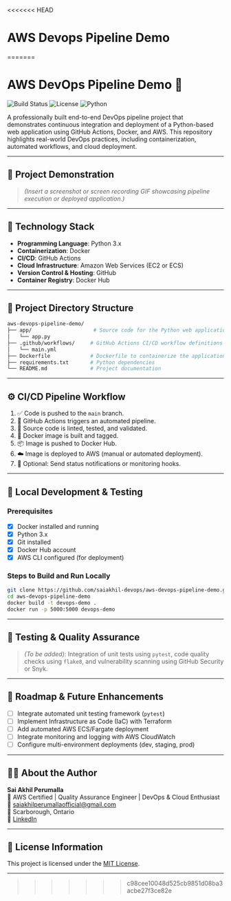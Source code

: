 <<<<<<< HEAD
# AWS Devops Pipeline Demo
=======
# AWS DevOps Pipeline Demo 🚀 <!-- :rocket: -->

![Build Status](https://img.shields.io/github/actions/workflow/status/saiakhil-devops/aws-devops-pipeline-demo/main.yml)
![License](https://img.shields.io/github/license/saiakhil-devops/aws-devops-pipeline-demo)
![Python](https://img.shields.io/badge/python-3.x-blue)

A professionally built end-to-end DevOps pipeline project that demonstrates continuous integration and deployment of a Python-based web application using GitHub Actions, Docker, and AWS. This repository highlights real-world DevOps practices, including containerization, automated workflows, and cloud deployment.

---

## 📸 Project Demonstration <!-- :camera: -->

> *(Insert a screenshot or screen recording GIF showcasing pipeline execution or deployed application.)*

---

## 🧰 Technology Stack <!-- :toolbox: -->

- **Programming Language**: Python 3.x
- **Containerization**: Docker
- **CI/CD**: GitHub Actions
- **Cloud Infrastructure**: Amazon Web Services (EC2 or ECS)
- **Version Control & Hosting**: GitHub
- **Container Registry**: Docker Hub

---

## 📁 Project Directory Structure <!-- :file_folder: -->

```bash
aws-devops-pipeline-demo/
├── app/                    # Source code for the Python web application
│   └── app.py
├── .github/workflows/     # GitHub Actions CI/CD workflow definitions
│   └── main.yml
├── Dockerfile             # Dockerfile to containerize the application
├── requirements.txt       # Python dependencies
└── README.md              # Project documentation
```

---

## ⚙️ CI/CD Pipeline Workflow <!-- :gear: -->

1. ✅ Code is pushed to the `main` branch. <!-- :white_check_mark: -->
2. 🚀 GitHub Actions triggers an automated pipeline. <!-- :rocket: -->
3. 🔧 Source code is linted, tested, and validated. <!-- :wrench: -->
4. 🐳 Docker image is built and tagged. <!-- :whale: -->
5. 📦 Image is pushed to Docker Hub. <!-- :package: -->
6. ☁️ Image is deployed to AWS (manual or automated deployment). <!-- :cloud: -->
7. 📩 Optional: Send status notifications or monitoring hooks. <!-- :envelope_with_arrow: -->

---

## 🔨 Local Development & Testing <!-- :hammer: -->

### Prerequisites <!-- :wrench: -->

- [x] Docker installed and running
- [x] Python 3.x
- [x] Git installed
- [x] Docker Hub account
- [x] AWS CLI configured (for deployment)

### Steps to Build and Run Locally <!-- :computer: -->

```bash
git clone https://github.com/saiakhil-devops/aws-devops-pipeline-demo.git
cd aws-devops-pipeline-demo
docker build -t devops-demo .
docker run -p 5000:5000 devops-demo
```

---

## 🧪 Testing & Quality Assurance <!-- :test_tube: -->

> *(To be added)*: Integration of unit tests using `pytest`, code quality checks using `flake8`, and vulnerability scanning using GitHub Security or Snyk.

---

## 🚀 Roadmap & Future Enhancements <!-- :rocket: -->

- [ ] Integrate automated unit testing framework (`pytest`)
- [ ] Implement Infrastructure as Code (IaC) with Terraform
- [ ] Add automated AWS ECS/Fargate deployment
- [ ] Integrate monitoring and logging with AWS CloudWatch
- [ ] Configure multi-environment deployments (dev, staging, prod)

---

## 👨‍💻 About the Author <!-- :man_technologist: -->

**Sai Akhil Perumalla**  
🔹 AWS Certified | Quality Assurance Engineer | DevOps & Cloud Enthusiast  
📧 saiakhilperumallaofficial@gmail.com  
📍 Scarborough, Ontario  
🔗 [LinkedIn](www.linkedin.com/in/sai-akhil-perumalla-0b473819b)

---

## 📄 License Information <!-- :page_facing_up: -->

This project is licensed under the [MIT License](LICENSE).

---


<!--
📝 Emoji Shortcode Reference:
:rocket:          🚀
:camera:          📸
:toolbox:         🧰
:file_folder:     📁
:gear:            ⚙️
:white_check_mark: ✅
:wrench:          🔧
:whale:           🐳
:package:         📦
:cloud:           ☁️
:envelope_with_arrow: 📩
:hammer:          🔨
:computer:        💻
:test_tube:       🧪
:man_technologist: 👨‍💻
:page_facing_up:  📄
-->
>>>>>>> c98cee10048d525cb9851d08ba3acbe27f3ce82e
 
